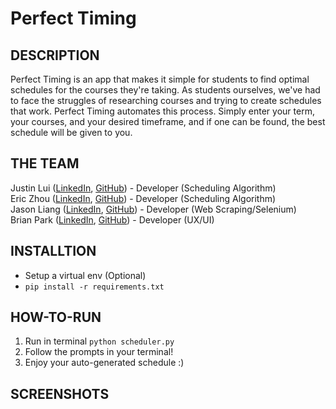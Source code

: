 # Perfect Timing

## DESCRIPTION

Perfect Timing is an app that makes it simple for students to find optimal schedules for the courses they're taking. As students ourselves, we've had to face the struggles of researching courses and trying to create schedules that work. Perfect Timing automates this process. Simply enter your term, your courses, and your desired timeframe, and if one can be found, the best schedule will be given to you.

## THE TEAM
Justin Lui ([LinkedIn](https://www.linkedin.com/in/jlui17), [GitHub](https://www.github.com/jlui17)) - Developer (Scheduling Algorithm)  
Eric Zhou ([LinkedIn](https://www.linkedin.com/in/jlui17), [GitHub](https://www.github.com/jlui17)) - Developer (Scheduling Algorithm)  
Jason Liang ([LinkedIn](https://www.linkedin.com/in/jlui17), [GitHub](https://www.github.com/jsr000)) - Developer (Web Scraping/Selenium)  
Brian Park ([LinkedIn](https://www.linkedin.com/in/brian-park-b794aa1b7/), [GitHub](https://github.com/MacTestRun)) - Developer (UX/UI)  

## INSTALLTION
- Setup a virtual env (Optional)
- `pip install -r requirements.txt`

## HOW-TO-RUN
1. Run in terminal `python scheduler.py`
2. Follow the prompts in your terminal!
3. Enjoy your auto-generated schedule :)

## SCREENSHOTS
